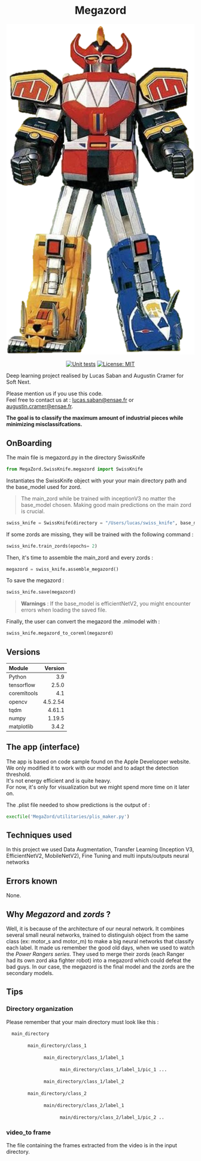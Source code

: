 <div align="center"> 

# Megazord
![plot](./ressources/megazord_pic.png?raw=true)

[![Unit tests](https://github.com/iSab01/megazord/actions/workflows/python-app.yml/badge.svg)](https://github.com/iSab01/megazord/actions/workflows/python-app.yml)
[![License: MIT](https://img.shields.io/badge/License-MIT-yellow.svg)](https://opensource.org/licenses/MIT)

<div align="left">
Deep learning project realised by Lucas Saban and Augustin Cramer for Soft Next. 

Please mention us if you use this code.  
Feel free to contact us at : lucas.saban@ensae.fr or augustin.cramer@ensae.fr. 

**The goal is to classify the maximum amount of industrial pieces while minimizing misclassifcations.**
## OnBoarding

The main file is megazord.py in the directory SwissKnife  
``` python
from MegaZord.SwissKnife.megazord import SwissKnife
```

Instantiates the SwissKnife object with your your main directory path and the base_model used for zord.

>The main_zord while be trained with inceptionV3 no matter the base_model chosen. 
> Making good main predictions on the main zord is crucial.
``` python
swiss_knife = SwissKnife(directory = "/Users/lucas/swiss_knife", base_model = "mobilenetv2")
```
If some zords are missing, they will be trained with the following command :
```python
swiss_knife.train_zords(epochs= 2)
```
Then, it's time to assemble the main_zord and every zords : 
```python
megazord = swiss_knife.assemble_megazord()
```
To save the megazord : 
```python
swiss_knife.save(megazord)
```
>  **Warnings** : If the base_model is efficientNetV2, you might encounter errors when loading the saved file.


Finally, the user can convert the megazord the .mlmodel with :
```python
swiss_knife.megazord_to_coreml(megazord)
```

## Versions

| Module      | Version | 
| :---        |    ----:   |  
| Python      | 3.9        |
| tensorflow   | 2.5.0        | 
| coremltools      | 4.1        |
| opencv      | 4.5.2.54       |
| tqdm      | 4.61.1       |
| numpy      | 1.19.5     |
| matplotlib | 3.4.2  |

## The app (interface)

The app is based on code sample found on the Apple Developper website. We only modified it to work with our model and to adapt the detection threshold.  
It's not energy efficient and is quite heavy.  
For now, it's only for visualization but we might spend more time on it later on.

The .plist file needed to show predictions is the output of :
```python
execfile('MegaZord/utilitaries/plis_maker.py')
```

## Techniques used

In this project we used Data Augmentation, Transfer Learning (Inception V3, EfficientNetV2, MobileNetV2), Fine Tuning and multi inputs/outputs neural networks
      
## Errors known

None.

## Why *Megazord* and *zords* ? 






Well, it is because of the architecture of our neural network. It combines several small neural networks, trained to distinguish object from the same class (ex: motor_s and motor_m) to make a big neural networks that classify each label. It made us remember the good old days, when we used to watch the *Power Rangers series*. They used to merge their zords (each Ranger had its own zord aka fighter robot) into a megazord which could defeat the bad guys. In our case, the megazord is the final model and the zords are the secondary models.


## Tips

### Directory organization

Please remember that your main directory must look like this :

      main_directory

            main_directory/class_1

                  main_directory/class_1/label_1

                        main_directory/class_1/label_1/pic_1 ...

                  main_directory/class_1/label_2

            main_directory/class_2

                  main/directory/class_2/label_1

                        main/directory/class_2/label_1/pic_2 ..
      
      
 ### video_to frame
 
 The file containing the frames extracted from the video is in the input directory. 
 
 

      
 
    
